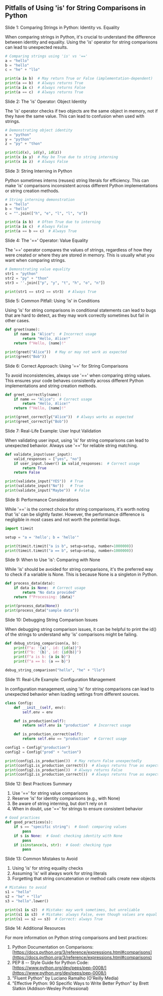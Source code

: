 ## Pitfalls of Using 'is' for String Comparisons in Python
Slide 1: Comparing Strings in Python: Identity vs. Equality

When comparing strings in Python, it's crucial to understand the difference between identity and equality. Using the 'is' operator for string comparisons can lead to unexpected results.

```python
# Comparing strings using 'is' vs '=='
a = "hello"
b = "hello"
c = "he" + "llo"

print(a is b)  # May return True or False (implementation-dependent)
print(a == b)  # Always returns True
print(a is c)  # Always returns False
print(a == c)  # Always returns True
```

Slide 2: The 'is' Operator: Object Identity

The 'is' operator checks if two objects are the same object in memory, not if they have the same value. This can lead to confusion when used with strings.

```python
# Demonstrating object identity
x = "python"
y = "python"
z = "py" + "thon"

print(id(x), id(y), id(z))
print(x is y)  # May be True due to string interning
print(x is z)  # Always False
```

Slide 3: String Interning in Python

Python sometimes interns (reuses) string literals for efficiency. This can make 'is' comparisons inconsistent across different Python implementations or string creation methods.

```python
# String interning demonstration
a = "hello"
b = "hello"
c = "".join(["h", "e", "l", "l", "o"])

print(a is b)  # Often True due to interning
print(a is c)  # Always False
print(a == b == c)  # Always True
```

Slide 4: The '==' Operator: Value Equality

The '==' operator compares the values of strings, regardless of how they were created or where they are stored in memory. This is usually what you want when comparing strings.

```python
# Demonstrating value equality
str1 = "python"
str2 = "py" + "thon"
str3 = ''.join(["p", "y", "t", "h", "o", "n"])

print(str1 == str2 == str3)  # Always True
```

Slide 5: Common Pitfall: Using 'is' in Conditions

Using 'is' for string comparisons in conditional statements can lead to bugs that are hard to detect, as they may work correctly sometimes but fail in other cases.

```python
def greet(name):
    if name is "Alice":  # Incorrect usage
        return "Hello, Alice!"
    return f"Hello, {name}!"

print(greet("Alice"))  # May or may not work as expected
print(greet("Bob"))
```

Slide 6: Correct Approach: Using '==' for String Comparisons

To avoid inconsistencies, always use '==' when comparing string values. This ensures your code behaves consistently across different Python implementations and string creation methods.

```python
def greet_correctly(name):
    if name == "Alice":  # Correct usage
        return "Hello, Alice!"
    return f"Hello, {name}!"

print(greet_correctly("Alice"))  # Always works as expected
print(greet_correctly("Bob"))
```

Slide 7: Real-Life Example: User Input Validation

When validating user input, using 'is' for string comparisons can lead to unexpected behavior. Always use '==' for reliable string matching.

```python
def validate_input(user_input):
    valid_responses = ["yes", "no"]
    if user_input.lower() in valid_responses:  # Correct usage
        return True
    return False

print(validate_input("YES"))  # True
print(validate_input("No"))   # True
print(validate_input("Maybe"))  # False
```

Slide 8: Performance Considerations

While '==' is the correct choice for string comparisons, it's worth noting that 'is' can be slightly faster. However, the performance difference is negligible in most cases and not worth the potential bugs.

```python
import timeit

setup = "a = 'hello'; b = 'hello'"

print(timeit.timeit("a is b", setup=setup, number=1000000))
print(timeit.timeit("a == b", setup=setup, number=1000000))
```

Slide 9: When to Use 'is': Comparing with None

While 'is' should be avoided for string comparisons, it's the preferred way to check if a variable is None. This is because None is a singleton in Python.

```python
def process_data(data):
    if data is None:  # Correct usage
        return "No data provided"
    return f"Processing: {data}"

print(process_data(None))
print(process_data("sample data"))
```

Slide 10: Debugging String Comparison Issues

When debugging string comparison issues, it can be helpful to print the id() of the strings to understand why 'is' comparisons might be failing.

```python
def debug_string_comparison(a, b):
    print(f"a: '{a}', id: {id(a)}")
    print(f"b: '{b}', id: {id(b)}")
    print(f"a is b: {a is b}")
    print(f"a == b: {a == b}")

debug_string_comparison("hello", "he" + "llo")
```

Slide 11: Real-Life Example: Configuration Management

In configuration management, using 'is' for string comparisons can lead to unexpected behavior when loading settings from different sources.

```python
class Config:
    def __init__(self, env):
        self.env = env

    def is_production(self):
        return self.env is "production"  # Incorrect usage

    def is_production_correct(self):
        return self.env == "production"  # Correct usage

config1 = Config("production")
config2 = Config("prod" + "uction")

print(config1.is_production())  # May return False unexpectedly
print(config1.is_production_correct())  # Always returns True as expected
print(config2.is_production())  # Always returns False
print(config2.is_production_correct())  # Always returns True as expected
```

Slide 12: Best Practices Summary

1. Use '==' for string value comparisons
2. Reserve 'is' for identity comparisons (e.g., with None)
3. Be aware of string interning, but don't rely on it
4. When in doubt, use '==' for strings to ensure consistent behavior

```python
# Good practices
def good_practices(s):
    if s == "specific string":  # Good: comparing values
        pass
    if s is None:  # Good: checking identity with None
        pass
    if isinstance(s, str):  # Good: checking type
        pass
```

Slide 13: Common Mistakes to Avoid

1. Using 'is' for string equality checks
2. Assuming 'is' will always work for string literals
3. Forgetting that string concatenation or method calls create new objects

```python
# Mistakes to avoid
s1 = "hello"
s2 = "he" + "llo"
s3 = "hello".lower()

print(s1 is s2)  # Mistake: may work sometimes, but unreliable
print(s1 is s3)  # Mistake: always False, even though values are equal
print(s1 == s2 == s3)  # Correct: always True
```

Slide 14: Additional Resources

For more information on Python string comparisons and best practices:

1. Python Documentation on Comparisons: [https://docs.python.org/3/reference/expressions.html#comparisons](https://docs.python.org/3/reference/expressions.html#comparisons)
2. PEP 8 -- Style Guide for Python Code: [https://www.python.org/dev/peps/pep-0008/](https://www.python.org/dev/peps/pep-0008/)
3. "Fluent Python" by Luciano Ramalho (O'Reilly Media)
4. "Effective Python: 90 Specific Ways to Write Better Python" by Brett Slatkin (Addison-Wesley Professional)

